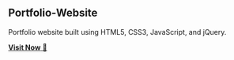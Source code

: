 ## Portfolio-Website
Portfolio website built using HTML5, CSS3, JavaScript, and jQuery.

<a href="https://vichuz.netlify.app/" target="_blank">**Visit Now** 🚀</a>

